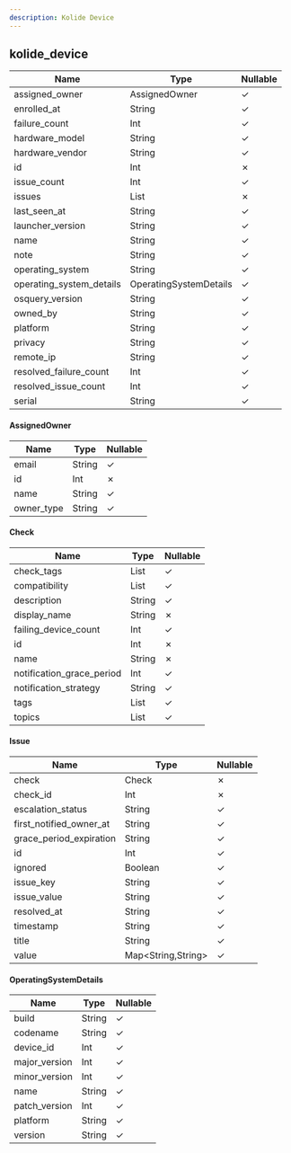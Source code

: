 ```yaml
---
description: Kolide Device
---
```

kolide_device
-------------

| **Name**                 | **Type**               | **Nullable** |
| ------------------------ | ---------------------- | ------------ |
| assigned_owner           | AssignedOwner          | &check;      |
| enrolled_at              | String                 | &check;      |
| failure_count            | Int                    | &check;      |
| hardware_model           | String                 | &check;      |
| hardware_vendor          | String                 | &check;      |
| id                       | Int                    | &cross;      |
| issue_count              | Int                    | &check;      |
| issues                   | List<Issue>            | &cross;      |
| last_seen_at             | String                 | &check;      |
| launcher_version         | String                 | &check;      |
| name                     | String                 | &check;      |
| note                     | String                 | &check;      |
| operating_system         | String                 | &check;      |
| operating_system_details | OperatingSystemDetails | &check;      |
| osquery_version          | String                 | &check;      |
| owned_by                 | String                 | &check;      |
| platform                 | String                 | &check;      |
| privacy                  | String                 | &check;      |
| remote_ip                | String                 | &check;      |
| resolved_failure_count   | Int                    | &check;      |
| resolved_issue_count     | Int                    | &check;      |
| serial                   | String                 | &check;      |

#### AssignedOwner
| **Name**   | **Type** | **Nullable** |
| ---------- | -------- | ------------ |
| email      | String   | &check;      |
| id         | Int      | &cross;      |
| name       | String   | &check;      |
| owner_type | String   | &check;      |

#### Check
| **Name**                  | **Type**     | **Nullable** |
| ------------------------- | ------------ | ------------ |
| check_tags                | List<String> | &check;      |
| compatibility             | List<String> | &check;      |
| description               | String       | &check;      |
| display_name              | String       | &cross;      |
| failing_device_count      | Int          | &check;      |
| id                        | Int          | &cross;      |
| name                      | String       | &cross;      |
| notification_grace_period | Int          | &check;      |
| notification_strategy     | String       | &check;      |
| tags                      | List<String> | &check;      |
| topics                    | List<String> | &check;      |

#### Issue
| **Name**                | **Type**           | **Nullable** |
| ----------------------- | ------------------ | ------------ |
| check                   | Check              | &cross;      |
| check_id                | Int                | &cross;      |
| escalation_status       | String             | &check;      |
| first_notified_owner_at | String             | &check;      |
| grace_period_expiration | String             | &check;      |
| id                      | Int                | &check;      |
| ignored                 | Boolean            | &check;      |
| issue_key               | String             | &check;      |
| issue_value             | String             | &check;      |
| resolved_at             | String             | &check;      |
| timestamp               | String             | &check;      |
| title                   | String             | &check;      |
| value                   | Map<String,String> | &check;      |

#### OperatingSystemDetails
| **Name**      | **Type** | **Nullable** |
| ------------- | -------- | ------------ |
| build         | String   | &check;      |
| codename      | String   | &check;      |
| device_id     | Int      | &check;      |
| major_version | Int      | &check;      |
| minor_version | Int      | &check;      |
| name          | String   | &check;      |
| patch_version | Int      | &check;      |
| platform      | String   | &check;      |
| version       | String   | &check;      |
